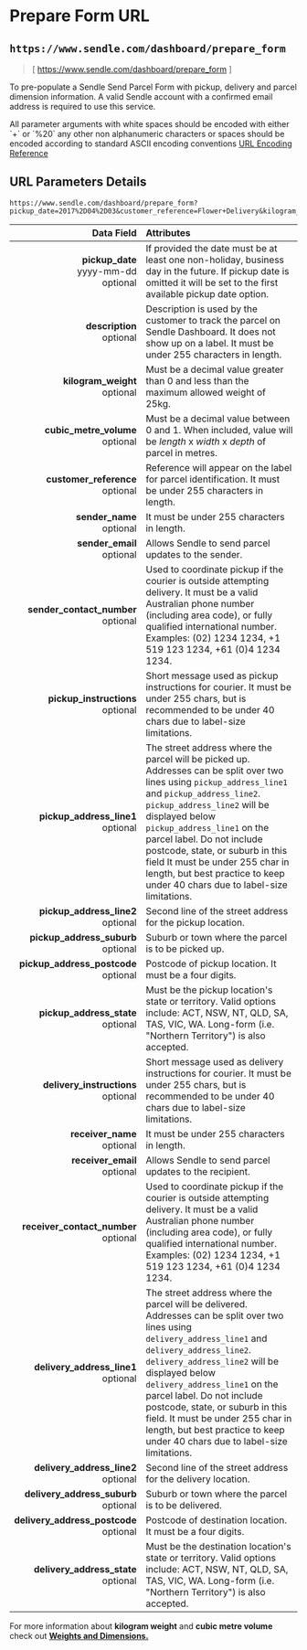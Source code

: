 # Prepare Form URL
## `https://www.sendle.com/dashboard/prepare_form`

> [ https://www.sendle.com/dashboard/prepare_form ]

To pre-populate a Sendle Send Parcel Form with pickup, delivery and parcel dimension information. A valid Sendle account with a confirmed email address is required to use this service.


<aside class="success">
  All parameter arguments with white spaces should be encoded with either `+` or `%20` any other non alphanumeric characters or spaces should be encoded according to standard ASCII encoding conventions <a href="https://www.w3schools.com/tags/ref_urlencode.asp">URL Encoding Reference</a>
</aside>

## URL Parameters Details
```
https://www.sendle.com/dashboard/prepare_form?pickup_date=2017%2D04%2D03&customer_reference=Flower+Delivery&kilogram_weight=1&cubic_metre_volume=1&receiver_name=Oscar+Wilde&delivery_address_line1=2+Smith+Lane&delivery_address_suburb=Sydney&delivery_address_state=NSW&delivery_address_postcode=2000
```

| Data Field | Attributes |
|-----------:|:-----------|
**pickup_date** <div class="optional">yyyy-mm-dd</div><div class="optional">optional</div> | If provided the date must be at least one non-holiday, business day in the future. If pickup date is omitted it will be set to the first available pickup date option.
**description** <div class="optional">optional</div> | Description is used by the customer to track the parcel on Sendle Dashboard. It does not show up on a label.  It must be under 255 characters in length.
**kilogram_weight** <div class="optional">optional</div> | Must be a decimal value greater than 0 and less than the maximum allowed weight of 25kg.
**cubic_metre_volume** <div class="optional">optional</div> | Must be a decimal value between 0 and 1.  When included, value will be *length* x *width* x *depth* of parcel in metres.
**customer_reference** <div class="optional">optional</div> | Reference will appear on the label for parcel identification.  It must be under 255 characters in length.
**sender_name** <div class="optional">optional</div> | It must be under 255 characters in length.
**sender_email** <div class="optional">optional</div> | Allows Sendle to send parcel updates to the sender.
**sender_contact_number** <div class="optional">optional</div>| Used to coordinate pickup if the courier is outside attempting delivery.  It must be a valid Australian phone number (including area code), or fully qualified international number.  Examples: <span class="phone-numbers">(02) 1234 1234, +1 519 123 1234, +61 (0)4 1234 1234.</span>
**pickup_instructions** <div class="optional">optional</div> | Short message used as pickup instructions for courier.  It must be under 255 chars, but is recommended to be under 40 chars due to label-size limitations.
**pickup_address_line1** <div class="optional">optional</div></div> | The street address where the parcel will be picked up. Addresses can be split over two lines using `pickup_address_line1` and `pickup_address_line2`.  `pickup_address_line2` will be displayed below `pickup_address_line1` on the parcel label.  Do not include postcode, state, or suburb in this field  It must be under 255 char in length, but best practice to keep under 40 chars due to label-size limitations.
**pickup_address_line2** <div class="optional">optional</div> | Second line of the street address for the pickup location.
**pickup_address_suburb** <div class="optional">optional</div> | Suburb or town where the parcel is to be picked up.
**pickup_address_postcode** <div class="optional">optional</div> | Postcode of pickup location.  It must be a four digits.
**pickup_address_state** <div class="optional">optional</div> | Must be the pickup location's state or territory.  Valid options include: ACT, NSW, NT, QLD, SA, TAS, VIC, WA.  Long-form (i.e. "Northern Territory") is also accepted.
**delivery_instructions** <div class="optional">optional</div> | Short message used as delivery instructions for courier.  It must be under 255 chars, but is recommended to be under 40 chars due to label-size limitations.
**receiver_name** <div class="optional">optional</div>| It must be under 255 characters in length.
**receiver_email** <div class="optional">optional</div> | Allows Sendle to send parcel updates to the recipient.
**receiver_contact_number** <div class="optional">optional</div> | Used to coordinate pickup if the courier is outside attempting delivery.  It must be a valid Australian phone number (including area code), or fully qualified international number.  Examples: <span class="phone-numbers">(02) 1234 1234, +1 519 123 1234, +61 (0)4 1234 1234.</span>
**delivery_address_line1** <div class="optional">optional</div> | The street address where the parcel will be delivered. Addresses can be split over two lines using `delivery_address_line1` and `delivery_address_line2`. `delivery_address_line2` will be displayed below `delivery_address_line1` on the parcel label.  Do not include postcode, state, or suburb in this field.  It must be under 255 char in length, but best practice to keep under 40 chars due to label-size limitations.
**delivery_address_line2** <div class="optional">optional</div> | Second line of the street address for the delivery location.
**delivery_address_suburb** <div class="optional">optional</div> | Suburb or town where the parcel is to be delivered.
**delivery_address_postcode** <div class="optional">optional</div> | Postcode of destination location.  It must be a four digits.
**delivery_address_state** <div class="optional">optional</div> | Must be the destination location's state or territory.  Valid options include: ACT, NSW, NT, QLD, SA, TAS, VIC, WA.  Long-form (i.e. "Northern Territory") is also accepted.

<aside class="success">For more information about <strong>kilogram weight</strong> and <strong>cubic metre volume</strong> check out <a href="#weights-and-dimensions"><strong>Weights and Dimensions.</strong></a></aside>
